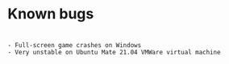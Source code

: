 # Known bugs
#
    - Full-screen game crashes on Windows
    - Very unstable on Ubuntu Mate 21.04 VMWare virtual machine